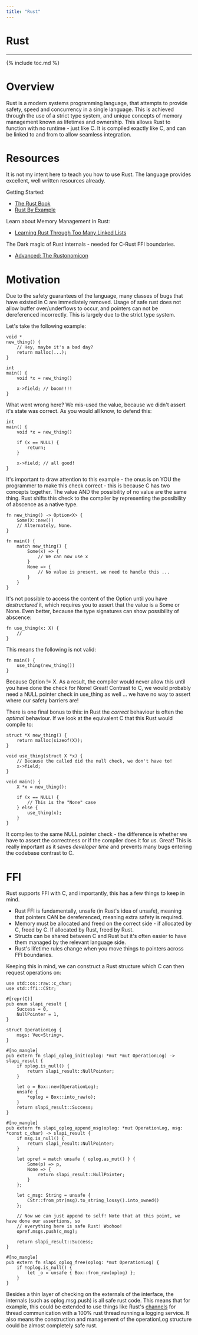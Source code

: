 ```yaml
---
title: "Rust"
---
```


# Rust
------

{% include toc.md %}

Overview
========

Rust is a modern systems programming language, that attempts to provide safety, speed and concurrency in a single language. This is achieved through the use of a strict type system, and unique
concepts of memory management known as lifetimes and ownership. This allows Rust to function
with no runtime - just like C. It is compiled exactly like C, and can be linked to and from
to allow seamless integration.

Resources
=========

It is not my intent here to teach you how to use Rust. The language provides excellent, well written
resources already.

Getting Started:

- [The Rust Book](https://doc.rust-lang.org/stable/book/)
- [Rust By Example](https://doc.rust-lang.org/stable/rust-by-example/)

Learn about Memory Management in Rust:

- [Learning Rust Through Too Many Linked Lists](https://rust-unofficial.github.io/too-many-lists/)

The Dark magic of Rust internals - needed for C-Rust FFI boundaries.

- [Advanced: The Rustonomicon](https://doc.rust-lang.org/nomicon/)

Motivation
==========

Due to the safety guarantees of the language, many classes of bugs that have existed in C are
immediately removed. Usage of safe rust does not allow buffer over/underflows to occur, and
pointers can not be dereferenced incorrectly. This is largely due to the strict type system.

Let's take the following example:

    void *
    new_thing() {
        // Hey, maybe it's a bad day?
        return malloc(...);
    }

    int
    main() {
        void *x = new_thing()

        x->field; // boom!!!!
    }

What went wrong here? We mis-used the value, because we didn't assert it's state was correct. As
you would all know, to defend this:

    int
    main() {
        void *x = new_thing()

        if (x == NULL) {
            return;
        }

        x->field; // all good!
    }

It's important to draw attention to this example - the onus is on YOU the programmer to make
this check correct - this is because C has two concepts together. The value AND the possibility of
no value are the same thing. Rust shifts this check to the compiler by representing the possibility
of abscence as a native type.

    fn new_thing() -> Option<X> {
        Some(X::new())
        // Alternately, None.
    }

    fn main() {
        match new_thing() {
            Some(x) => {
                // We can now use x
            }
            None => {
                // No value is present, we need to handle this ...
            }
        }
    }

It's not possible to access the content of the Option<X> until you have *destructured* it, which
requires you to assert that the value is a Some or None. Even better, because the type signatures
can show possibility of abscence:

    fn use_thing(x: X) {
        // 
    }

This means the following is not valid:

    fn main() {
        use_thing(new_thing())
    }

Because Option<X> != X. As a result, the compiler would never allow this until you have done
the check for None! Great! Contrast to C, we would probably need a NULL pointer check in use_thing
as well ... we have no way to assert where our safety barriers are!

There is one final bonus to this: in Rust the *correct* behaviour is often the *optimal* behaviour.
If we look at the equivalent C that this Rust would compile to:

    struct *X new_thing() {
        return malloc(sizeof(X));
    }

    void use_thing(struct X *x) {
        // Because the called did the null check, we don't have to!
        x->field;
    }

    void main() {
        X *x = new_thing():

        if (x == NULL) {
            // This is the "None" case
        } else {
            use_thing(x);
        }
    }

It compiles to the same NULL pointer check - the difference is whether we have to assert the correctness
or if the compiler does it for us. Great! This is really important as it saves *developer time* and
prevents many bugs entering the codebase contrast to C.

FFI
===

Rust supports FFI with C, and importantly, this has a few things to keep in mind.

* Rust FFI is fundamentally, unsafe (in Rust's idea of unsafe), meaning that pointers CAN be dereferenced, meaning extra safety is required.
* Memory must be allocated and freed on the correct side - if allocated by C, freed by C. If allocated by Rust, freed by Rust.
* Structs can be shared between C and Rust but it's often easier to have them managed by the relevant language side.
* Rust's lifetime rules change when you move things to pointers across FFI boundaries.

Keeping this in mind, we can construct a Rust structure which C can then request operations on:

    use std::os::raw::c_char;
    use std::ffi::CStr;

    #[repr(C)]
    pub enum slapi_result {
        Success = 0,
        NullPointer = 1,
    }

    struct OperationLog {
        msgs: Vec<String>,
    }

    #[no_mangle]
    pub extern fn slapi_oplog_init(oplog: *mut *mut OperationLog) -> slapi_result {
        if oplog.is_null() {
            return slapi_result::NullPointer;
        }

        let o = Box::new(OperationLog);
        unsafe {
            *oplog = Box::into_raw(o);
        }
        return slapi_result::Success;
    }

    #[no_mangle]
    pub extern fn slapi_oplog_append_msg(oplog: *mut OperationLog, msg: *const c_char) -> slapi_result {
        if msg.is_null() {
            return slapi_result::NullPointer;
        }

        let opref = match unsafe { oplog.as_mut() } {
            Some(p) => p,
            None => {
                return slapi_result::NullPointer;
            }
        };

        let c_msg: String = unsafe {
            CStr::from_ptr(msg).to_string_lossy().into_owned()
        };

        // Now we can just append to self! Note that at this point, we have done our assertions, so
        // everything here is safe Rust! Woohoo!
        opref.msgs.push(c_msg);

        return slapi_result::Success;
    }

    #[no_mangle[
    pub extern fn slapi_oplog_free(oplog: *mut OperationLog) {
        if !oplog.is_null() {
            let _o = unsafe { Box::from_raw(oplog) };
        }
    }


Besides a thin layer of checking on the externals of the interface, the internals (such as oplog.msg.push) is all safe rust code. This means that for example, this could be extended to use things like
Rust's [channels](https://doc.rust-lang.org/std/sync/mpsc/index.html) for thread communication with a 100% rust thread running a logging service. It also means the construction and management
of the operationLog structure could be almost completely safe rust.

